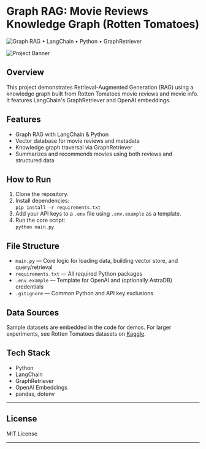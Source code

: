 # Graph RAG: Movie Reviews Knowledge Graph (Rotten Tomatoes)

![Graph RAG • LangChain • Python • GraphRetriever](https://img.shields.io/badge/Graph%20RAG-LangChain%20%7C%20Python%20%7C%20GraphRetriever-blue)

![Project Banner][1]

## Overview

This project demonstrates Retrieval-Augmented Generation (RAG) using a knowledge graph built from Rotten Tomatoes movie reviews and movie info. It features LangChain's GraphRetriever and OpenAI embeddings.

## Features

- Graph RAG with LangChain & Python
- Vector database for movie reviews and metadata
- Knowledge graph traversal via GraphRetriever
- Summarizes and recommends movies using both reviews and structured data

## How to Run

1. Clone the repository.
2. Install dependencies:  
   `pip install -r requirements.txt`
3. Add your API keys to a `.env` file using `.env.example` as a template.
4. Run the core script:  
   `python main.py`

## File Structure

- `main.py` — Core logic for loading data, building vector store, and query/retrieval
- `requirements.txt` — All required Python packages
- `.env.example` — Template for OpenAI and (optionally AstraDB) credentials
- `.gitignore` — Common Python and API key exclusions

## Data Sources

Sample datasets are embedded in the code for demos. For larger experiments, see Rotten Tomatoes datasets on [Kaggle](https://www.kaggle.com/datasets/andrezaza/clapper-massive-rotten-tomatoes-movies-and-reviews).

## Tech Stack

- Python
- LangChain
- GraphRetriever
- OpenAI Embeddings
- pandas, dotenv

---

## License

MIT License

---

[1]: graph-rag-banner.png
